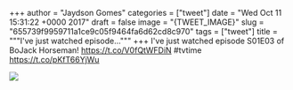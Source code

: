 
+++
author = "Jaydson Gomes"
categories = ["tweet"]
date = "Wed Oct 11 15:31:22 +0000 2017"
draft = false
image = "{TWEET_IMAGE}"
slug = "655739f9959711a1ce9c05f9464fa6d62cd8c970"
tags = ["tweet"]
title = """I've just watched episode..."""
+++
I've just watched episode S01E03 of BoJack Horseman! https://t.co/V0fQtWFDiN #tvtime https://t.co/pKfT66YjWu

![](/images/tweet-media/918136953027121153-DL3gsPXX0AEFuLB.jpg)